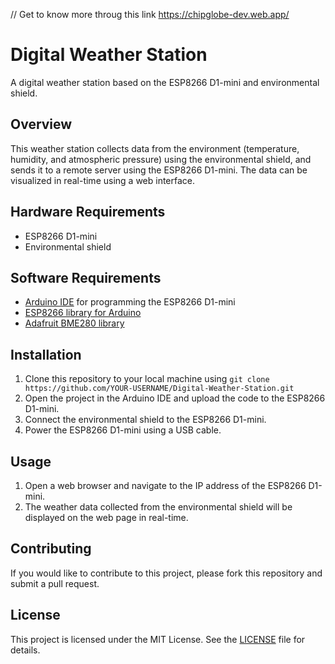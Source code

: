 // Get to know more throug this link https://chipglobe-dev.web.app/
# Digital Weather Station

A digital weather station based on the ESP8266 D1-mini and environmental shield.

## Overview
This weather station collects data from the environment (temperature, humidity, and atmospheric pressure) using the environmental shield, and sends it to a remote server using the ESP8266 D1-mini. The data can be visualized in real-time using a web interface.

## Hardware Requirements
- ESP8266 D1-mini
- Environmental shield

## Software Requirements
- [Arduino IDE](https://www.arduino.cc/en/software) for programming the ESP8266 D1-mini
- [ESP8266 library for Arduino](https://github.com/esp8266/Arduino)
- [Adafruit BME280 library](https://github.com/adafruit/Adafruit_BME280_Library)

## Installation
1. Clone this repository to your local machine using `git clone https://github.com/YOUR-USERNAME/Digital-Weather-Station.git`
2. Open the project in the Arduino IDE and upload the code to the ESP8266 D1-mini.
3. Connect the environmental shield to the ESP8266 D1-mini.
4. Power the ESP8266 D1-mini using a USB cable.

## Usage
1. Open a web browser and navigate to the IP address of the ESP8266 D1-mini.
2. The weather data collected from the environmental shield will be displayed on the web page in real-time.

## Contributing
If you would like to contribute to this project, please fork this repository and submit a pull request.

## License
This project is licensed under the MIT License. See the [LICENSE](LICENSE) file for details.
